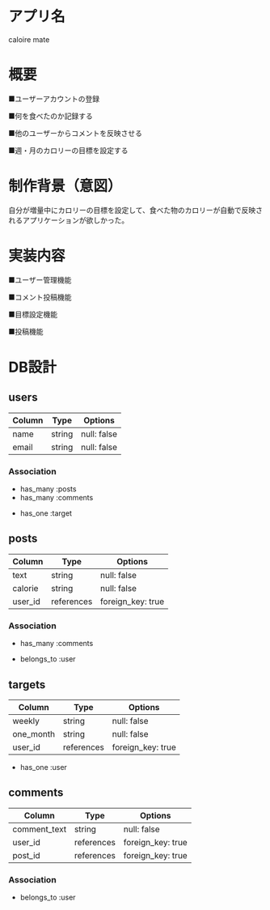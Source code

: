 # アプリ名

caloire mate

# 概要

■ユーザーアカウントの登録

■何を食べたのか記録する

■他のユーザーからコメントを反映させる

■週・月のカロリーの目標を設定する

# 制作背景（意図）

自分が増量中にカロリーの目標を設定して、食べた物のカロリーが自動で反映されるアプリケーションが欲しかった。

# 実装内容

■ユーザー管理機能

■コメント投稿機能

■目標設定機能

■投稿機能


# DB設計

## users

| Column             | Type                | Options                 |
|--------------------|---------------------|-------------------------|
| name               | string              | null: false             |
| email              | string              | null: false             |

### Association

* has_many :posts
* has_many :comments
- has_one  :target

## posts

| Column             | Type                | Options                 |
|--------------------|---------------------|-------------------------|
| text               | string              | null: false             |
| calorie            | string              | null: false             |
| user_id            | references          | foreign_key: true       |

### Association

* has_many   :comments
- belongs_to :user


## targets

| Column             | Type                | Options                 |
|--------------------|---------------------|-------------------------|
| weekly             | string              | null: false             |
| one_month          | string              | null: false             |
| user_id            | references          | foreign_key: true       |

- has_one  :user

## comments

| Column             | Type                | Options                 |
|--------------------|---------------------|-------------------------|
| comment_text       | string              | null: false             |
| user_id            | references          | foreign_key: true       |
| post_id            | references          | foreign_key: true       |

### Association

- belongs_to :user
